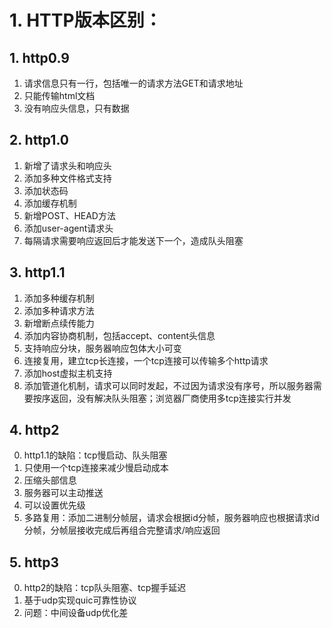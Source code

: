 # 1. HTTP版本区别：
## 1. http0.9
1. 请求信息只有一行，包括唯一的请求方法GET和请求地址
2. 只能传输html文档
3. 没有响应头信息，只有数据
## 2. http1.0
1. 新增了请求头和响应头
2. 添加多种文件格式支持
3. 添加状态码
4. 添加缓存机制
5. 新增POST、HEAD方法
6. 添加user-agent请求头
7. 每隔请求需要响应返回后才能发送下一个，造成队头阻塞
## 3. http1.1
1. 添加多种缓存机制
2. 添加多种请求方法
3. 新增断点续传能力
4. 添加内容协商机制，包括accept、content头信息
5. 支持响应分块，服务器响应包体大小可变
6. 连接复用，建立tcp长连接，一个tcp连接可以传输多个http请求
7. 添加host虚拟主机支持
8. 添加管道化机制，请求可以同时发起，不过因为请求没有序号，所以服务器需要按序返回，没有解决队头阻塞；浏览器厂商使用多tcp连接实行并发
## 4. http2
0. http1.1的缺陷：tcp慢启动、队头阻塞
1. 只使用一个tcp连接来减少慢启动成本
2. 压缩头部信息
3. 服务器可以主动推送
4. 可以设置优先级
5. 多路复用：添加二进制分帧层，请求会根据id分帧，服务器响应也根据请求id分帧，分帧层接收完成后再组合完整请求/响应返回
## 5. http3
0. http2的缺陷：tcp队头阻塞、tcp握手延迟
1. 基于udp实现quic可靠性协议
2. 问题：中间设备udp优化差

